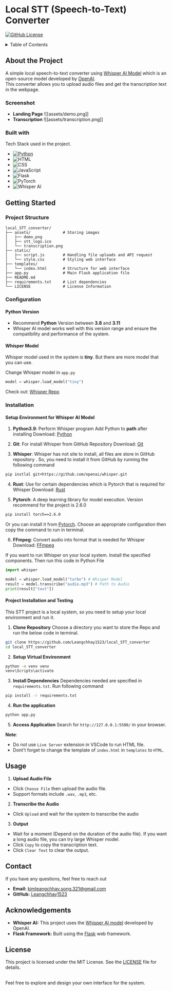 # Local STT (Speech-to-Text) Converter 
[![GitHub License](https://img.shields.io/badge/license-MIT-blue.svg)](LICENSE)

<details>
    <summary>Table of Contents</summary>
    <ul>
        <li><a href="#about-the-project">About the Project</a></li>
        <ul>
            <li><a href="#screenshot">Screenshot</a></li>
            <li><a href="#built-with">Built with</a></li>
        </ul>
        <li><a href="#getting-started">Getting Started</a></li>
        <ul>
            <li><a href="#project-structure">Project Structure</a></li>
            <li><a href="#configuration">Configuration</a></li>
            <uk>
                <li><a href="#python-version">Python Version</a></li>
                <li><a href="#whisper-model">Whisper Model</a></li>
            </uk>
            <li><a href="#installation">Installation</a></li>
            <ul>
                <li><a href="#setup-environment-for-whisper-ai-model">Setup Environment for Whisper AI Model</a></li>
                <li><a href="#project-installation-and-testing">Project Installation and Testing</a></li>
            </ul>
        </ul>
        <li><a href="#usage">Usage</a></li>
        <li><a href="#contact">Contact</a></li>
        <li><a href="#acknowledgements">Acknowledgements</a></li>
        <li><a href="#license">LICENSE</a></li>
    </ul>
</details>

## About the Project
A simple local speech-to-text converter using [Whisper AI Model](https://github.com/openai/whisper) which is an open-source model developed by [OpenAI](https://openai.com/). <br>This converter allows you to upload audio files and get the transcription text in the webpage.

### Screenshot
- **Landing Page**
![[assets/demo.png]]
- **Transcription**
![[assets/transcription.png]]

### Built with
Tech Stack used in the project.<br>
- [![Python](https://img.shields.io/badge/Python-3776AB?style=for-the-badge&logo=python&logoColor=white)](https://www.python.org/)
- ![HTML](https://img.shields.io/badge/HTML5-E34F26?style=for-the-badge&logo=html5&logoColor=white)
- ![CSS](https://img.shields.io/badge/CSS3-1572B6?style=for-the-badge&logo=css3&logoColor=white)
- ![JavaScript](https://img.shields.io/badge/JavaScript-323330?style=for-the-badge&logo=javascript&logoColor=F7DF1E)
- ![Flask](https://img.shields.io/badge/Flask-000000?style=for-the-badge&logo=flask&logoColor=white)
- ![PyTorch](https://img.shields.io/badge/PyTorch-EE4C2C?style=for-the-badge&logo=pytorch&logoColor=white)
- ![Whisper AI](https://img.shields.io/badge/Whisper_AI-powered-blue?logo=openai)

## Getting Started
### Project Structure
```plaintext
local_STT_converter/
├── assets/              # Storing images
│   ├── demo.png
│   ├── stt_logo.ico
│   └── transcription.png
├── static/
│   ├── script.js        # Handling file uploads and API request
│   └── style.css        # Styling web interface
├── templates/
│   └── index.html       # Structure for web interface
├── app.py               # Main Flask application file
├── README.md               
├── requirements.txt     # List dependencies
└── LICENSE              # License Information
```
### Configuration
#### Python Version
- Recommend **Python** Version between **3.8** and **3.11**
- Whisper AI model works well with this version range and ensure the compatibility and performance of the system. 
#### Whisper Model
Whisper model used in the system is **tiny**. But there are more model that you can use.

Change Whisper model in `app.py`
```python
model = whisper.load_model("tiny")
```

Check out: [Whisper Repo](https://github.com/openai/whisper)
### Installation
#### Setup Environment for Whisper AI Model
1. **Python3.9**: Perform Whisper program
Add Python to **path** after installing
Download: [Python](https://www.python.org/downloads/)

2. **Git**: For install Whisper from GitHub Repository
Download: [Git](https://git-scm.com/)

3. **Whisper**: Whisper has not site to install, all files are store in GitHub repository . So, you need to install it from GitHub by running the following command
```bash
pip instlal git+https://github.com/openai/whisper.git
```

4. **Rust**: Use for certain dependencies which is Pytorch that is required for Whisper
Download: [Rust](https://www.rust-lang.org/)

5. **Pytorch**: A deep learning library for model execution. Version recommend for the project is 2.6.0
```bash
pip install torch==2.6.0
```
Or you can install it from [Pytorch](https://pytorch.org/). Choose an appropriate configuration then copy the command to run in terminal.

6. **FFmpeg**: Convert audio into format that is needed for Whisper
Download: [FFmpeg](https://www.ffmpeg.org/)

If you want to run Whisper on your local system. Install the specified components. Then run this code in Python File
```python
import whisper

model = whisper.load_model("turbo") # Whisper Model
result = model.transcribe("audio.mp3") # Path to Audio
print(result["text"])
```

#### Project Installation and Testing
This STT project is a local system, so you need to setup your local environment and run it.

1. **Clone Repository**
Choose a directory you want to store the Repo and run the below code in terminal.
```bash
git clone https://github.com/Leangchhay1523/local_STT_converter
cd local_STT_converter
```

2. **Setup Virtual Environment**
```bash
python -m venv venv
venv\Scripts\activate
```

3. **Install Dependencies**
Dependencies needed are specified in `requirements.txt`. Run following command
```bash
pip install -r requirements.txt
```

4. **Run the application**
```bash
python app.py
```

5. **Access Application**
Search for `http://127.0.0.1:5500/` in your browser.

**Note**: 
- Do not use `Live Server` extension in VSCode to run HTML file.
- Dont't forget to change the template of `index.html` in `templates` to `HTML`.

## Usage
1. **Upload Audio File**
- Click `Choose File` then upload the audio file. 
- Support formats include `.wav`, `.mp3`, etc.

2. **Transcribe the Audio**
- Click `Upload` and wait for the system to transcribe the audio

3. **Output**
- Wait for a moment (Depend on the duration of the audio file). If you want a long audio file, you can try large Whisper model.
- Click `Copy` to copy the transcription text.
- Click `Clear Text` to clear the output.

## Contact
If you have any questions, feel free to reach out
- **Email:** kimleangchhay.song.321@gmail.com
- **GitHub:** [Leangchhay1523](https://github.com/Leangchhay1523)

## Acknowledgements
- **Whisper AI:** This project uses the [Whisper AI model](https://github.com/openai/whisper) developed by OpenAI.
- **Flask Framework:** Built using the [Flask](https://flask.palletsprojects.com/) web framework.

## License
This project is licensed under the MIT License. See the [LICENSE](LICENSE) file for details.

<br>Feel free to explore and design your own interface for the system.




